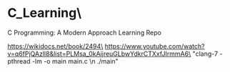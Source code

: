 # C_Learning\
C Programming: A Modern Approach Learning Repo

https://wikidocs.net/book/2494\
https://www.youtube.com/watch?v=q6fPjQAzll8&list=PLMsa_0kAjjreuGLbwYdkrCTXxfJIrmmA6\
"clang-7 -pthread -lm -o main main.c \n ./main"
